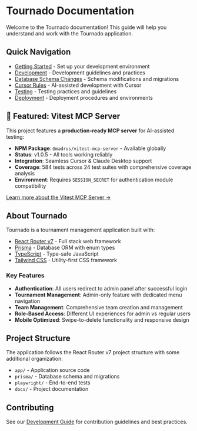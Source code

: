 # Tournado Documentation

Welcome to the Tournado documentation! This guide will help you understand and work with the Tournado application.

## Quick Navigation

- [Getting Started](getting-started.md) - Set up your development environment
- [Development](development/overview.md) - Development guidelines and practices
- [Database Schema Changes](development/database-schema-changes.md) - Schema modifications and migrations
- [Cursor Rules](development/cursor-rules.md) - AI-assisted development with Cursor
- [Testing](testing/overview.md) - Testing practices and guidelines
- [Deployment](deployment/overview.md) - Deployment procedures and environments

## 🚀 Featured: Vitest MCP Server

This project features a **production-ready MCP server** for AI-assisted testing:

- **NPM Package**: `@madrus/vitest-mcp-server` - Available globally
- **Status**: v1.0.5 - All tools working reliably
- **Integration**: Seamless Cursor & Claude Desktop support
- **Coverage**: 584 tests across 24 test suites with comprehensive coverage analysis
- **Environment**: Requires `SESSION_SECRET` for authentication module compatibility

[Learn more about the Vitest MCP Server →](testing/vitest-mcp.md)

## About Tournado

Tournado is a tournament management application built with:

- [React Router v7](https://reactrouter.com/) - Full stack web framework
- [Prisma](https://prisma.io) - Database ORM with enum types
- [TypeScript](https://typescriptlang.org) - Type-safe JavaScript
- [Tailwind CSS](https://tailwindcss.com/) - Utility-first CSS framework

### Key Features

- **Authentication**: All users redirect to admin panel after successful login
- **Tournament Management**: Admin-only feature with dedicated menu navigation
- **Team Management**: Comprehensive team creation and management
- **Role-Based Access**: Different UI experiences for admin vs regular users
- **Mobile Optimized**: Swipe-to-delete functionality and responsive design

## Project Structure

The application follows the React Router v7 project structure with some additional organization:

- `app/` - Application source code
- `prisma/` - Database schema and migrations
- `playwright/` - End-to-end tests
- `docs/` - Project documentation

## Contributing

See our [Development Guide](development/overview.md) for contribution guidelines and best practices.
